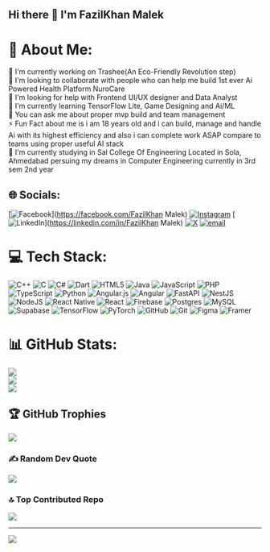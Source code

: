 ## Hi there 👋 I'm FazilKhan Malek

# 💫 About Me:
🔭 I'm currently working on Trashee(An Eco-Friendly Revolution step)<br>👯 I'm looking to collaborate with people who can help me build 1st ever Ai Powered Health Platform NuroCare<br>🤙 I'm looking for help with Frontend UI/UX designer and Data Analyst<br>🌱 I'm currently learning TensorFlow Lite, Game Designing and Ai/ML<br>💭 You can ask me about proper mvp build and team management<br>⚡️ Fun Fact about me is i am 18 years old and i can build, manage and handle Ai with its highest efficiency and also i can complete work ASAP compare to teams using proper useful AI stack<br>🏫 I'm currently studying in Sal College Of Engineering Located in Sola, Ahmedabad persuing my dreams in Computer Engineering currently in 3rd sem 2nd year 


## 🌐 Socials:
[![Facebook](https://img.shields.io/badge/Facebook-%231877F2.svg?logo=Facebook&logoColor=white)](https://facebook.com/FazilKhan Malek) [![Instagram](https://img.shields.io/badge/Instagram-%23E4405F.svg?logo=Instagram&logoColor=white)](https://instagram.com/fazilkhan_0786) [![LinkedIn](https://img.shields.io/badge/LinkedIn-%230077B5.svg?logo=linkedin&logoColor=white)](https://linkedin.com/in/FazilKhan Malek) [![X](https://img.shields.io/badge/X-black.svg?logo=X&logoColor=white)](https://x.com/FazilkhanM0786) [![email](https://img.shields.io/badge/Email-D14836?logo=gmail&logoColor=white)](mailto:malekfazilkhan01@gmail.com) 

# 💻 Tech Stack:
![C++](https://img.shields.io/badge/c++-%2300599C.svg?style=for-the-badge&logo=c%2B%2B&logoColor=white) ![C](https://img.shields.io/badge/c-%2300599C.svg?style=for-the-badge&logo=c&logoColor=white) ![C#](https://img.shields.io/badge/c%23-%23239120.svg?style=for-the-badge&logo=csharp&logoColor=white) ![Dart](https://img.shields.io/badge/dart-%230175C2.svg?style=for-the-badge&logo=dart&logoColor=white) ![HTML5](https://img.shields.io/badge/html5-%23E34F26.svg?style=for-the-badge&logo=html5&logoColor=white) ![Java](https://img.shields.io/badge/java-%23ED8B00.svg?style=for-the-badge&logo=openjdk&logoColor=white) ![JavaScript](https://img.shields.io/badge/javascript-%23323330.svg?style=for-the-badge&logo=javascript&logoColor=%23F7DF1E) ![PHP](https://img.shields.io/badge/php-%23777BB4.svg?style=for-the-badge&logo=php&logoColor=white) ![TypeScript](https://img.shields.io/badge/typescript-%23007ACC.svg?style=for-the-badge&logo=typescript&logoColor=white) ![Python](https://img.shields.io/badge/python-3670A0?style=for-the-badge&logo=python&logoColor=ffdd54) ![Angular.js](https://img.shields.io/badge/angular.js-%23E23237.svg?style=for-the-badge&logo=angularjs&logoColor=white) ![Angular](https://img.shields.io/badge/angular-%23DD0031.svg?style=for-the-badge&logo=angular&logoColor=white) ![FastAPI](https://img.shields.io/badge/FastAPI-005571?style=for-the-badge&logo=fastapi) ![NestJS](https://img.shields.io/badge/nestjs-%23E0234E.svg?style=for-the-badge&logo=nestjs&logoColor=white) ![NodeJS](https://img.shields.io/badge/node.js-6DA55F?style=for-the-badge&logo=node.js&logoColor=white) ![React Native](https://img.shields.io/badge/react_native-%2320232a.svg?style=for-the-badge&logo=react&logoColor=%2361DAFB) ![React](https://img.shields.io/badge/react-%2320232a.svg?style=for-the-badge&logo=react&logoColor=%2361DAFB) ![Firebase](https://img.shields.io/badge/firebase-a08021?style=for-the-badge&logo=firebase&logoColor=ffcd34) ![Postgres](https://img.shields.io/badge/postgres-%23316192.svg?style=for-the-badge&logo=postgresql&logoColor=white) ![MySQL](https://img.shields.io/badge/mysql-4479A1.svg?style=for-the-badge&logo=mysql&logoColor=white) ![Supabase](https://img.shields.io/badge/Supabase-3ECF8E?style=for-the-badge&logo=supabase&logoColor=white) ![TensorFlow](https://img.shields.io/badge/TensorFlow-%23FF6F00.svg?style=for-the-badge&logo=TensorFlow&logoColor=white) ![PyTorch](https://img.shields.io/badge/PyTorch-%23EE4C2C.svg?style=for-the-badge&logo=PyTorch&logoColor=white) ![GitHub](https://img.shields.io/badge/github-%23121011.svg?style=for-the-badge&logo=github&logoColor=white) ![Git](https://img.shields.io/badge/git-%23F05033.svg?style=for-the-badge&logo=git&logoColor=white) ![Figma](https://img.shields.io/badge/figma-%23F24E1E.svg?style=for-the-badge&logo=figma&logoColor=white) ![Framer](https://img.shields.io/badge/Framer-black?style=for-the-badge&logo=framer&logoColor=blue)
# 📊 GitHub Stats:
![](https://github-readme-stats.vercel.app/api?username=fazilkhan0786&theme=dark&hide_border=false&include_all_commits=false&count_private=false)<br/>
![](https://nirzak-streak-stats.vercel.app/?user=fazilkhan0786&theme=dark&hide_border=false)<br/>
![](https://github-readme-stats.vercel.app/api/top-langs/?username=fazilkhan0786&theme=dark&hide_border=false&include_all_commits=false&count_private=false&layout=compact)

## 🏆 GitHub Trophies
![](https://github-profile-trophy.vercel.app/?username=fazilkhan0786&theme=radical&no-frame=false&no-bg=false&margin-w=4)

### ✍️ Random Dev Quote
![](https://quotes-github-readme.vercel.app/api?type=horizontal&theme=radical)

### 🔝 Top Contributed Repo
![](https://github-contributor-stats.vercel.app/api?username=fazilkhan0786&limit=5&theme=dark&combine_all_yearly_contributions=true)

---
[![](https://visitcount.itsvg.in/api?id=fazilkhan0786&icon=10&color=0)](https://visitcount.itsvg.in)

<!-- Proudly created with GPRM ( https://gprm.itsvg.in ) -->
